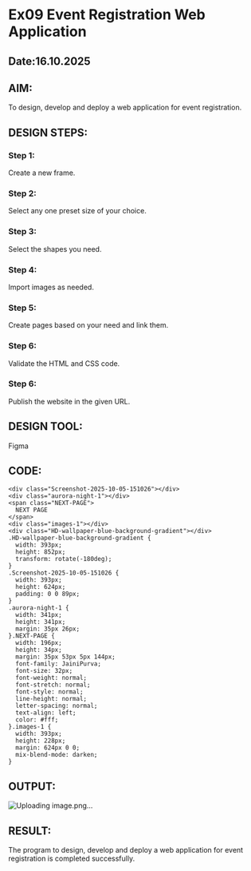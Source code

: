 # Ex09 Event Registration Web Application
## Date:16.10.2025

## AIM:
To design, develop and deploy a web application for event registration.

## DESIGN STEPS:

### Step 1:
Create a new frame.

### Step 2:
Select any one preset size of your choice.

### Step 3:
Select the shapes you need.

### Step 4:
Import images as needed.

### Step 5:
Create pages based on your need and link them.

### Step 6:

Validate the HTML and CSS code.

### Step 6:

Publish the website in the given URL.

## DESIGN TOOL:
Figma

## CODE:
```Home Page
<div class="Screenshot-2025-10-05-151026"></div>
<div class="aurora-night-1"></div>
<span class="NEXT-PAGE">
  NEXT PAGE
</span>
<div class="images-1"></div>
<div class="HD-wallpaper-blue-background-gradient"></div>
.HD-wallpaper-blue-background-gradient {
  width: 393px;
  height: 852px;
  transform: rotate(-180deg);
}
.Screenshot-2025-10-05-151026 {
  width: 393px;
  height: 624px;
  padding: 0 0 89px;
}
.aurora-night-1 {
  width: 341px;
  height: 341px;
  margin: 35px 26px;
}.NEXT-PAGE {
  width: 196px;
  height: 34px;
  margin: 35px 53px 5px 144px;
  font-family: JainiPurva;
  font-size: 32px;
  font-weight: normal;
  font-stretch: normal;
  font-style: normal;
  line-height: normal;
  letter-spacing: normal;
  text-align: left;
  color: #fff;
}.images-1 {
  width: 393px;
  height: 228px;
  margin: 624px 0 0;
  mix-blend-mode: darken;
}
```



## OUTPUT:
![Uploading image.png…]()



## RESULT:
The program to design, develop and deploy a web application for event registration is completed successfully.
